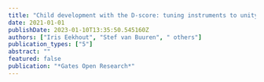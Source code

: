 ```yaml
---
title: "Child development with the D-score: tuning instruments to unity"
date: 2021-01-01
publishDate: 2023-01-10T13:35:50.545160Z
authors: ["Iris Eekhout", "Stef van Buuren", " others"]
publication_types: ["5"]
abstract: ""
featured: false
publication: "*Gates Open Research*"
---
```


